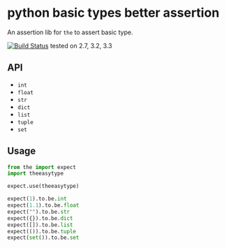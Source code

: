 # python basic types better assertion

An assertion lib for `the` to assert basic type.

[![Build Status](https://travis-ci.org/the-py/the-easytype.png)](https://travis-ci.org/the-py/the-easytype)
tested on 2.7, 3.2, 3.3


## API
* `int`
* `float`
* `str`
* `dict`
* `list`
* `tuple`
* `set`

## Usage
```python
from the import expect
import theeasytype

expect.use(theeasytype)

expect(1).to.be.int
expect(1.1).to.be.float
expect("").to.be.str
expect({}).to.be.dict
expect([]).to.be.list
expect(()).to.be.tuple
expect(set()).to.be.set
```

